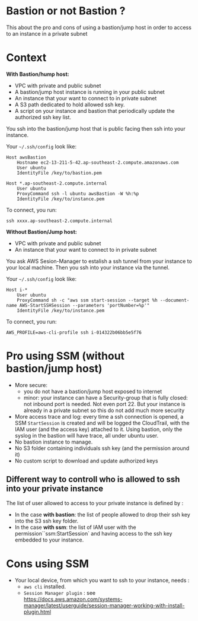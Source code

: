 # Bastion or not Bastion ?

This about the pro and cons of using a bastion/jump host in order to access to an instance in a private subnet

# Context

**With Bastion/hump host:**
* VPC with private and public subnet
* A bastion/jump host instance is running in your public subnet
* An instance that your want to connect to in private subnet
* A S3 path dedicated to hold allowed ssh key. 
* A script on your instance and bastion that periodically update the authorized ssh key list. 

You ssh into the bastion/jump host that is public facing then ssh into your instance. 

Your `~/.ssh/config` look like:
```
Host awsBastion 
    Hostname ec2-13-211-5-42.ap-southeast-2.compute.amazonaws.com
    User ubuntu   
    IdentityFile /key/to/bastion.pem

Host *.ap-southeast-2.compute.internal
    User ubuntu
    ProxyCommand ssh -l ubuntu awsBastion -W %h:%p
    IdentityFile /key/to/instance.pem
```

To connect, you run:
```
ssh xxxx.ap-southeast-2.compute.internal
```

**Without Bastion/Jump host:**
* VPC with private and public subnet
* An instance that your want to connect to in private subnet

You ask AWS Sesion-Manager to estalish a ssh tunnel from your instance to your local machine. Then you ssh into your instance via the tunnel.

Your `~/.ssh/config` look like:
```
Host i-* 
    User ubuntu
    ProxyCommand sh -c "aws ssm start-session --target %h --document-name AWS-StartSSHSession --parameters 'portNumber=%p'"
    IdentityFile /key/to/instance.pem
```

To connect, you run:
```
AWS_PROFILE=aws-cli-profile ssh i-014322b06bb5e5f76
```

# Pro using SSM (without bastion/jump host)
* More secure: 
  * you do not have a bastion/jump host exposed to internet
  * minor: your instance can have a Security-group that is fully closed: not inbound port is needed. Not even port 22. 
  But your instance is already in a private subnet so this do not add much more security
* More access trace and log: every time a ssh connection is opened, a SSM `StartSession` is created and will be logged the CloudTrail, 
  with the IAM user (and the access key) attached to it. Using bastion, only the syslog in the bastion will have trace, all under ubuntu user. 
* No bastion instance to manage. 
* No S3 folder containing individuals ssh key (and the permission around it)
* No custom script to download and update authorized keys

## Different way to controll who is allowed to ssh into your private instance
The list of user allowed to access to your private instance is defined by :
* In the case **with bastion**: the list of people allowed to drop their ssh key into the S3 ssh key folder.
* In the case **with ssm**: the list of IAM user with the permission``ssm:StartSession` and having access to the ssh key embedded to your instance.

# Cons using SSM
* Your local device, from which you want to ssh to your instance, needs : 
  * ```aws cli``` installed.
  * ```Session Manager plugin``` : see https://docs.aws.amazon.com/systems-manager/latest/userguide/session-manager-working-with-install-plugin.html
